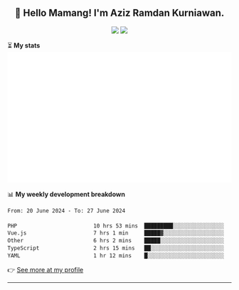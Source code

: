 <h2 align="center">👋 Hello Mamang! I'm Aziz Ramdan Kurniawan.</h2>  
<p align="center">
  <img src="https://komarev.com/ghpvc/?username=azizramdan">
  <img src="https://wakatime.com/badge/user/90056fa0-4c31-4eca-954e-2a3ac05896f9.svg">
</p>
    
⏳ **My stats**  
![](https://raw.githubusercontent.com/azizramdan/github-stats/master/generated/overview.svg#gh-dark-mode-only)

📊 **My weekly development breakdown**
<!--START_SECTION:waka-->

```txt
From: 20 June 2024 - To: 27 June 2024

PHP                        10 hrs 53 mins  █████████░░░░░░░░░░░░░░░░   35.63 %
Vue.js                     7 hrs 1 min     █████▓░░░░░░░░░░░░░░░░░░░   22.98 %
Other                      6 hrs 2 mins    █████░░░░░░░░░░░░░░░░░░░░   19.78 %
TypeScript                 2 hrs 15 mins   ██░░░░░░░░░░░░░░░░░░░░░░░   07.40 %
YAML                       1 hr 12 mins    █░░░░░░░░░░░░░░░░░░░░░░░░   03.98 %
```

<!--END_SECTION:waka-->
👉 [See more at my profile](https://wakatime.com/@azizramdan)
***
